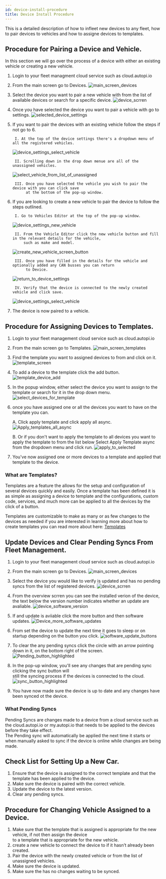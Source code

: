 ```yaml
---
id: device-install-procedure
title: Device Install Procedure 
---
```


This is a detailed description of how to infleet new devices to any fleet, how to pair devices to vehicles and how to assigne devices to templates. 

## Procedure for Pairing a Device and Vehicle. 
In this section we will go over the process of a device with either an existing vehicle or creating a new vehicle. 

1. Login to your fleet managment cloud service such as cloud.autopi.io

2. From the main screen go to Devices. 
![main_screen_devices](/img/cloud/device_management/device_install_procedure/main_screen_devices.jpg)

3. Select the device you want to pair a new vehicle with from the list of available devices or search for a specific device.
![device_scrren](/img/cloud/device_management/device_install_procedure/device_screen.jpg)

4. Once you have selected the device you want to pair a vehicle with go to settings. 
![selected_device_settings](/img/cloud/device_management/device_install_procedure/selected_device_settings.jpg)

5. If you want to pair the devices with an existing vehicle follow the steps if not go to 6.   

        I. At the top of the device settings there's a dropdown menu of all the registered vehicles.
    ![device_settings_select_vehicle](/img/cloud/device_management/device_install_procedure/device_settings_select_vehicle.png)

        II. Scrolling down in the drop down menue are all of the unassigned vehicles.
    ![select_vehicle_from_list_of_unassigned](/img/cloud/device_management/device_install_procedure/select_vehicle_from_list_of_unassigned.png) 

        III. Once you have selected the vehicle you wish to pair the device with you can click save    
             at the bottom of the pop-up window.

6. If you are looking to create a new vehicle to pair the device to follow the steps outlined.       
  
    
        I. Go to Vehicles Editor at the top of the pop-up window.
    ![device_settings_new_vehicle](/img/cloud/device_management/device_install_procedure/device_settings_new_vehicle.png)

        II. From the Vehicle Editor click the new vehicle button and fill in the relevant details for the vehicle,   
            such as make and model.   
    ![create_new_vehicle_screen_button](/img/cloud/device_management/device_install_procedure/create_new_vehicle_screen_button.png)

        III. Once you have filled in the details for the vehicle and optionally added any CAN busses you can return   
             to Device.   
    ![return_to_device_settings](/img/cloud/device_management/device_install_procedure/return_to_device_settings.png)

        IV. Verify that the device is connected to the newly created vehicle and click save. 
    ![device_settings_select_vehicle](/img/cloud/device_management/device_install_procedure/device_settings_select_vehicle.png)
7. The device is now paired to a vehicle.

## Procedure for Assigning Devices to Templates. 

1. Login to your fleet management cloud service such as cloud.autopi.io

2. From the main screen go to Templates. 
![main_screen_templates](/img/cloud/device_management/device_install_procedure/main_screen_templates.png)

3. Find the template you want to assigned devices to from and click on it. 
![template_screen](/img/cloud/device_management/device_install_procedure/template_screen.png)

4. To add a device to the template click the add button.
![template_device_add](/img/cloud/device_management/device_install_procedure/template_device_add.png)

5. In the popup window, either select the device you want to assign to the template or search for it in the drop down menu.
![select_devices_for_template](/img/cloud/device_management/device_install_procedure/select_devices_for_template.png)

6. once you have assigned one or all the devices you want to have on the template you can.
    
    A. Click apply template and click apply all async.
    ![Apply_templates_all_async](/img/cloud/device_management/device_install_procedure/Apply_templates_all_async.png) 

    B. Or if you don't want to apply the template to all devices you want to apply the template to from the list below Select Apply Template async from the dropdown menu and click run.
    ![apply_to_selected](/img/cloud/device_management/device_install_procedure/apply_to_selected.png)

7. You've now assigned one or more devices to a template and applied that template to the device.

### What are Templates?
Templates are a feature the allows for the setup and configuration of several devices quickly and easily. 
Once a template has been defined it is as simple as assigning a device to template and the configurations, custom code,
services, and much more can be applied to all the devices by the click of a button.   

Templates are customizable to make as many or as few changes to the devices as needed if you are interested in learning more about how to create templates you can read more about here: [Templates](/cloud/device_management/templates.md)


## Update Devices and Clear Pending Syncs From Fleet Management.

1. Login to your fleet management cloud service such as cloud.autopi.io

2. From the main screen go to Devices. 
![main_screen_devices](/img/cloud/device_management/device_install_procedure/main_screen_devices.jpg)

3. Select the device you would like to verify is updated and has no pending syncs from the list of registered devices. 
![device_scrren](/img/cloud/device_management/device_install_procedure/device_screen.jpg)

4. From the overview scrren you can see the installed verion of the device, the text below the version number indicates whether an update are avaliable. 
![device_software_version](/img/cloud/device_management/device_install_procedure/device_software_version.png) 

5. If and update is aviiable click the more button and then software updates.
![Device_more_software_updates](/img/cloud/device_management/device_install_procedure/Device_more_software_updates.png)

6. From set the device to update the next time it goes to sleep or on startup depending on the button you click.
![software_update_buttons](/img/cloud/device_management/device_install_procedure/software_update_buttons.png) 

7. To clear the any pending syncs click the circle with an arrow pointing down in it, on the bottom right of the screen.
![Pending_button_highlighted](/img/cloud/device_management/device_install_procedure/Pending_button_highlighted.png)

8. In the pop-up window, you'll see any changes that are pending sync clicking the sync button will   
still the syncing process if the devices is connected to the cloud.
![sync_button_highlighted](/img/cloud/device_management/device_install_procedure/sync_button_highlighted.png)

9. You have now made sure the device is up to date and any changes have been synced ot the device. 

### What Pending Syncs 
Pending Syncs are changes made to a device from a cloud service such as the cloud.autopi.io or my.autopi.io that 
   needs to be applied to the devices before they take effect.   
The Pending sync will automatically be applied the next time it starts or when manually asked to sync
   if the device is online while changes are being made. 


## Check List for Setting Up a New Car.
1.	Ensure that the device is assigned to the correct template and that the template has been applied to the device. 
2.	Make sure the device is paired with the correct vehicle.
3.	Update the device to the latest version. 
4.	Clear any pending syncs. 

## Procedure for Changing Vehicle Assigned to a Device.
1.	Make sure that the template that is assigned is appropriate for the new vehicle, if not then assign the device   
    to a template that is appropriate for the new vehicle.
2.	create a new vehicle to connect the device to if it hasn’t already been created.
3.	Pair the device with the newly created vehicle or from the list of unassigned vehicles.  
4.	Make sure the device is updated.
5.	Make sure the has no changes waiting to be synced. 
